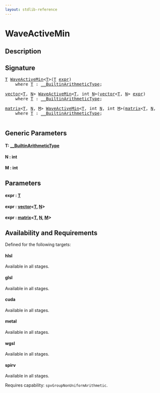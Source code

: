 ```yaml
---
layout: stdlib-reference
---
```


# WaveActiveMin

## Description





## Signature 

<pre>
<a href="waveactivemin-04a.html#typeparam-T" class="code_type">T</a> <a href="waveactivemin-04a.html">WaveActiveMin</a>&lt;<a href="waveactivemin-04a.html#typeparam-T" class="code_type">T</a>&gt;(<a href="waveactivemin-04a.html#typeparam-T" class="code_type">T</a> <a href="waveactivemin-04a.html#decl-expr" class="code_param">expr</a>)
    <span class='code_keyword'>where</span> <a href="waveactivemin-04a.html#typeparam-T" class="code_type">T</a> : <a href="../interfaces/0_builtinarithmetictype-029j/index.html" class="code_type">__BuiltinArithmeticType</a>;

<a href="../types/vector/index.html" class="code_type">vector</a>&lt;<a href="waveactivemin-04a.html#typeparam-T" class="code_type">T</a>, <a href="waveactivemin-04a.html#decl-N" class="code_var">N</a>&gt; <a href="waveactivemin-04a.html">WaveActiveMin</a>&lt;<a href="waveactivemin-04a.html#typeparam-T" class="code_type">T</a>, <span class="code_keyword">int</span> <a href="waveactivemin-04a.html#decl-N" class="code_var">N</a>&gt;(<a href="../types/vector/index.html" class="code_type">vector</a>&lt;<a href="waveactivemin-04a.html#typeparam-T" class="code_type">T</a>, <a href="waveactivemin-04a.html#decl-N" class="code_var">N</a>&gt; <a href="waveactivemin-04a.html#decl-expr" class="code_param">expr</a>)
    <span class='code_keyword'>where</span> <a href="waveactivemin-04a.html#typeparam-T" class="code_type">T</a> : <a href="../interfaces/0_builtinarithmetictype-029j/index.html" class="code_type">__BuiltinArithmeticType</a>;

<a href="../types/matrix/index.html" class="code_type">matrix</a>&lt;<a href="waveactivemin-04a.html#typeparam-T" class="code_type">T</a>, <a href="waveactivemin-04a.html#decl-N" class="code_var">N</a>, <a href="waveactivemin-04a.html#decl-M" class="code_var">M</a>&gt; <a href="waveactivemin-04a.html">WaveActiveMin</a>&lt;<a href="waveactivemin-04a.html#typeparam-T" class="code_type">T</a>, <span class="code_keyword">int</span> <a href="waveactivemin-04a.html#decl-N" class="code_var">N</a>, <span class="code_keyword">int</span> <a href="waveactivemin-04a.html#decl-M" class="code_var">M</a>&gt;(<a href="../types/matrix/index.html" class="code_type">matrix</a>&lt;<a href="waveactivemin-04a.html#typeparam-T" class="code_type">T</a>, <a href="waveactivemin-04a.html#decl-N" class="code_var">N</a>, <a href="waveactivemin-04a.html#decl-M" class="code_var">M</a>&gt; <a href="waveactivemin-04a.html#decl-expr" class="code_param">expr</a>)
    <span class='code_keyword'>where</span> <a href="waveactivemin-04a.html#typeparam-T" class="code_type">T</a> : <a href="../interfaces/0_builtinarithmetictype-029j/index.html" class="code_type">__BuiltinArithmeticType</a>;

</pre>

## Generic Parameters

####  <a id="typeparam-T"></a>T: [\_\_BuiltinArithmeticType](../interfaces/0_builtinarithmetictype-029j/index.html)
####  <a id="decl-N"></a>N  : int
####  <a id="decl-M"></a>M  : int

## Parameters

####  <a id="decl-expr"></a>expr  : [T](waveactivemin-04a.html#typeparam-T)
####  <a id="decl-expr"></a>expr  : [vector](../types/vector/index.html)\<[T](../types/vector/index.html#typeparam-T), [N](../types/vector/index.html#decl-N)\>
####  <a id="decl-expr"></a>expr  : [matrix](../types/matrix/index.html)\<[T](../types/matrix/t-0.html), [N](../types/matrix/index.html#decl-N), [M](../types/matrix/index.html#decl-M)\>

## Availability and Requirements

Defined for the following targets:

#### hlsl
Available in all stages.

#### glsl
Available in all stages.

#### cuda
Available in all stages.

#### metal
Available in all stages.

#### wgsl
Available in all stages.

#### spirv
Available in all stages.

Requires capability: `spvGroupNonUniformArithmetic`.


